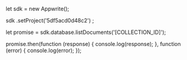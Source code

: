 let sdk = new Appwrite();

sdk
    .setProject('5df5acd0d48c2')
;

let promise = sdk.database.listDocuments('[COLLECTION_ID]');

promise.then(function (response) {
    console.log(response);
}, function (error) {
    console.log(error);
});